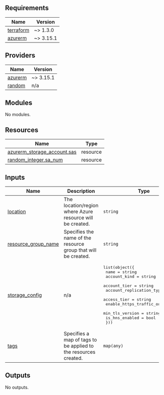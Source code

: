 <!-- BEGIN_TF_DOCS -->
## Requirements

| Name | Version |
|------|---------|
| <a name="requirement_terraform"></a> [terraform](#requirement\_terraform) | ~> 1.3.0 |
| <a name="requirement_azurerm"></a> [azurerm](#requirement\_azurerm) | ~> 3.15.1 |

## Providers

| Name | Version |
|------|---------|
| <a name="provider_azurerm"></a> [azurerm](#provider\_azurerm) | ~> 3.15.1 |
| <a name="provider_random"></a> [random](#provider\_random) | n/a |

## Modules

No modules.

## Resources

| Name | Type |
|------|------|
| [azurerm_storage_account.sas](https://registry.terraform.io/providers/hashicorp/azurerm/latest/docs/resources/storage_account) | resource |
| [random_integer.sa_num](https://registry.terraform.io/providers/hashicorp/random/latest/docs/resources/integer) | resource |

## Inputs

| Name | Description | Type | Default | Required |
|------|-------------|------|---------|:--------:|
| <a name="input_location"></a> [location](#input\_location) | The location/region where Azure resource will be created. | `string` | `"uksouth"` | no |
| <a name="input_resource_group_name"></a> [resource\_group\_name](#input\_resource\_group\_name) | Specifies the name of the resource group that will be created. | `string` | n/a | yes |
| <a name="input_storage_config"></a> [storage\_config](#input\_storage\_config) | n/a | <pre>list(object({<br>    name                      = string<br>    account_kind              = string<br>    account_tier              = string<br>    account_replication_type  = string<br>    access_tier               = string<br>    enable_https_traffic_only = bool<br>    min_tls_version           = string<br>    is_hns_enabled            = bool<br>  }))</pre> | n/a | yes |
| <a name="input_tags"></a> [tags](#input\_tags) | Specifies a map of tags to be applied to the resources created. | `map(any)` | n/a | yes |

## Outputs

No outputs.
<!-- END_TF_DOCS -->